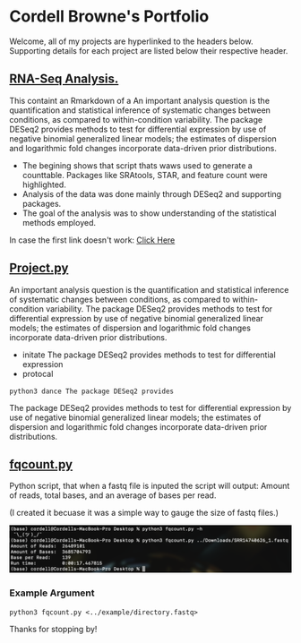 # Cordell Browne's Portfolio

Welcome, all of my projects are hyperlinked to the headers below. Supporting details for each project are listed below their respective header.

## [RNA-Seq Analysis.](https://c0rd3ll.github.io/RNAseq/)
This containt an Rmarkdown of a An important analysis question is the quantification and statistical inference of systematic changes between conditions, as compared to within-condition variability. The package DESeq2 provides methods to test for differential expression by use of negative binomial generalized linear models; the estimates of dispersion and logarithmic fold changes incorporate data-driven prior distributions.

* The begining shows that script thats waws used to generate a counttable. Packages like SRAtools, STAR, and feature count were highlighted.
* Analysis of the data was done mainly through DESeq2 and supporting packages. 
* The goal of the analysis was to show understanding of the statistical methods employed.


In case the first link doesn't work:  [Click Here](https://github.com/C0RD3LL/Portfolio/blob/main/RNA-seq.md)


## [Project.py](https://www.google.com/url?sa=i&url=https%3A%2F%2Fwww.livescience.com%2F54258-donkeys.html&psig=AOvVaw0teG2GWPcdSjzDhlSpdLUQ&ust=1641435693727000&source=images&cd=vfe&ved=0CAsQjRxqFwoTCIin_s3GmfUCFQAAAAAdAAAAABAD)
An important analysis question is the quantification and statistical inference of systematic changes between conditions, as compared to within-condition variability. The package DESeq2 provides methods to test for differential expression by use of negative binomial generalized linear models; the estimates of dispersion and logarithmic fold changes incorporate data-driven prior distributions.
* initate The package DESeq2 provides methods to test for differential expression 
* protocal

```
python3 dance The package DESeq2 provides 
```

The package DESeq2 provides methods to test for differential expression by use of negative binomial generalized linear models; the estimates of dispersion and logarithmic fold changes incorporate data-driven prior distributions.

## [fqcount.py](https://github.com/C0RD3LL/Portfolio/blob/main/fqcount.py)
Python script, that when a fastq file is inputed the script will output: Amount of reads, total bases, and an average of bases per read.

(I created it becuase it was a simple way to gauge the size of fastq files.)


![alt text](https://github.com/C0RD3LL/Portfolio/blob/main/extra/Screen%20Shot%202022-01-03%20at%208.10.32%20AM.png)

### Example Argument
```
python3 fqcount.py <../example/directory.fastq>
```
Thanks for stopping by!
